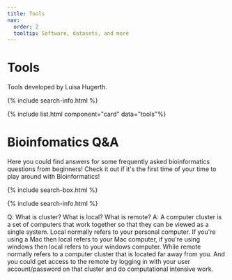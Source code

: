 ```yaml
---
title: Tools
nav:
  order: 2
  tooltip: Software, datasets, and more
---
```


# <i class="fas fa-tools"></i>Tools

Tools developed by Luisa Hugerth.

{% include search-info.html %}

<!-- {% include section.html %} -->

<!-- {% include list.html component="card" data="tools" filters="group: featured" %} -->
{% include list.html component="card" data="tools"%}

<!-- {% include section.html %} -->

<!-- ## More

{% include list.html component="card" data="tools" filters="group: more" style="small" %} -->

# <i class="fas fa-tools"></i>Bioinfomatics Q&A

Here you could find answers for some frequently asked bioinformatics questions from beginners! Check it out if it's the first time of your time to play around with Bioinformatics!

{% include search-box.html %}

{% include search-info.html %}

Q: What is cluster? What is local? What is remote?
A: A computer cluster is a set of computers that work together so that they can be viewed as a single system. Local normally refers to your personal computer. If you're using a Mac then local refers to your Mac computer, if you're using windows then local refers to your windows computer. While remote normally refers to a computer cluster that is located far away from you. And you could get access to the remote by logging in with your user account/password on that cluster and do computational intensive work.